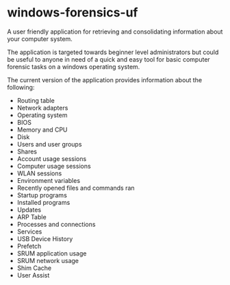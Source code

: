 # windows-forensics-uf
A user friendly application for retrieving and consolidating information about your computer system.

The application is targeted towards beginner level administrators but could be useful to anyone in need of a quick and easy tool for basic computer forensic tasks on a windows operating system.

The current version of the application provides information about the following:

* Routing table
* Network adapters
* Operating system
* BIOS
* Memory and CPU
* Disk 
* Users and user groups
* Shares
* Account usage sessions
* Computer usage sessions
* WLAN sessions
* Environment variables
* Recently opened files and commands ran
* Startup programs
* Installed programs
* Updates
* ARP Table
* Processes and connections
* Services
* USB Device History
* Prefetch 
* SRUM application usage
* SRUM network usage
* Shim Cache
* User Assist
